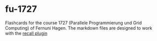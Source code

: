 # fu-1727

Flashcards for the course 1727 (Parallele Programmierung und Grid Computing) of Fernuni Hagen. The markdown files are designed to work with the [recall plugin](https://marketplace.visualstudio.com/items?itemName=frenya.vscode-recall)
